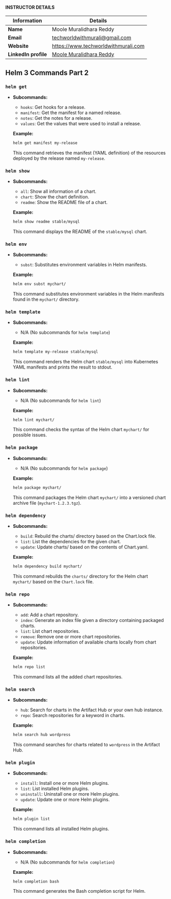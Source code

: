#### INSTRUCTOR DETAILS

|  Information             | Details                                                                      |
|----------------------    |------------------------------------------------------------------------------|
| **Name**                 | Moole Muralidhara Reddy                                                      |
| **Email**                | techworldwithmurali@gmail.com                                                |
| **Website**              | https://www.techworldwithmurali.com               |
| **LinkedIn profile**     | [Moole Muralidhara Reddy](https://www.linkedin.com/in/moole-muralidhara-reddy) |

## Helm 3 Commands Part 2

### `helm get`
- **Subcommands:**
  - `hooks`: Get hooks for a release.
  - `manifest`: Get the manifest for a named release.
  - `notes`: Get the notes for a release.
  - `values`: Get the values that were used to install a release.
  
  **Example:**
  ```bash
  helm get manifest my-release
  ```
  This command retrieves the manifest (YAML definition) of the resources deployed by the release named `my-release`.

### `helm show`
- **Subcommands:**
  - `all`: Show all information of a chart.
  - `chart`: Show the chart definition.
  - `readme`: Show the README file of a chart.
  
  **Example:**
  ```bash
  helm show readme stable/mysql
  ```
  This command displays the README of the `stable/mysql` chart.

### `helm env`
- **Subcommands:**
  - `subst`: Substitutes environment variables in Helm manifests.
  
  **Example:**
  ```bash
  helm env subst mychart/
  ```
  This command substitutes environment variables in the Helm manifests found in the `mychart/` directory.

### `helm template`
- **Subcommands:**
  - N/A (No subcommands for `helm template`)

  **Example:**
  ```bash
  helm template my-release stable/mysql
  ```
  This command renders the Helm chart `stable/mysql` into Kubernetes YAML manifests and prints the result to stdout.

### `helm lint`
- **Subcommands:**
  - N/A (No subcommands for `helm lint`)

  **Example:**
  ```bash
  helm lint mychart/
  ```
  This command checks the syntax of the Helm chart `mychart/` for possible issues.

### `helm package`
- **Subcommands:**
  - N/A (No subcommands for `helm package`)

  **Example:**
  ```bash
  helm package mychart/
  ```
  This command packages the Helm chart `mychart/` into a versioned chart archive file (`mychart-1.2.3.tgz`).

### `helm dependency`
- **Subcommands:**
  - `build`: Rebuild the charts/ directory based on the Chart.lock file.
  - `list`: List the dependencies for the given chart.
  - `update`: Update charts/ based on the contents of Chart.yaml.

  **Example:**
  ```bash
  helm dependency build mychart/
  ```
  This command rebuilds the `charts/` directory for the Helm chart `mychart/` based on the `Chart.lock` file.

### `helm repo`
- **Subcommands:**
  - `add`: Add a chart repository.
  - `index`: Generate an index file given a directory containing packaged charts.
  - `list`: List chart repositories.
  - `remove`: Remove one or more chart repositories.
  - `update`: Update information of available charts locally from chart repositories.

  **Example:**
  ```bash
  helm repo list
  ```
  This command lists all the added chart repositories.

### `helm search`
- **Subcommands:**
  - `hub`: Search for charts in the Artifact Hub or your own hub instance.
  - `repo`: Search repositories for a keyword in charts.

  **Example:**
  ```bash
  helm search hub wordpress
  ```
  This command searches for charts related to `wordpress` in the Artifact Hub.

### `helm plugin`
- **Subcommands:**
  - `install`: Install one or more Helm plugins.
  - `list`: List installed Helm plugins.
  - `uninstall`: Uninstall one or more Helm plugins.
  - `update`: Update one or more Helm plugins.

  **Example:**
  ```bash
  helm plugin list
  ```
  This command lists all installed Helm plugins.

### `helm completion`
- **Subcommands:**
  - N/A (No subcommands for `helm completion`)

  **Example:**
  ```bash
  helm completion bash
  ```
  This command generates the Bash completion script for Helm.
